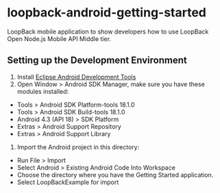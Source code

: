 loopback-android-getting-started
================================

LoopBack mobile application to show developers how to use
LoopBack Open Node.js Mobile API Middle tier.

## Setting up the Development Environment

 1. Install [Eclipse Android Development Tools](http://developer.android.com/sdk/index.html)
 1. Open Window &gt; Android SDK Manager, make sure you have these modules
   installed:
   * Tools &gt; Android SDK Platform-tools 18.1.0
   * Tools &gt; Android SDK Build-tools 18.1.0
   * Android 4.3 (API 18) &gt; SDK Platform
   * Extras &gt; Android Support Repository
   * Extras &gt; Android Support Library
 1. Import the Android project in this directory:
   * Run File &gt; Import
   * Select Android &gt; Existing Android Code Into Workspace
   * Choose the directory where you have the Getting Started application.
   * Select LoopBackExample for import
